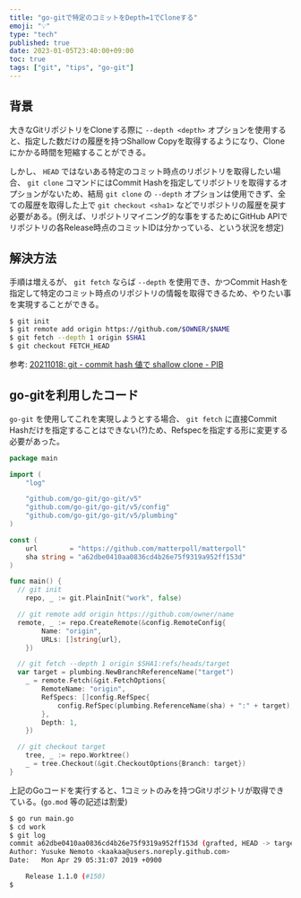 ```yaml
---
title: "go-gitで特定のコミットをDepth=1でCloneする"
emoji: "💡"
type: "tech"
published: true
date: 2023-01-05T23:40:00+09:00
toc: true
tags: ["git", "tips", "go-git"]
---
```



## 背景

大きなGitリポジトリをCloneする際に `--depth <depth>` オプションを使用すると、指定した数だけの履歴を持つShallow Copyを取得するようになり、Cloneにかかる時間を短縮することができる。

しかし、 `HEAD` ではないある特定のコミット時点のリポジトリを取得したい場合、 `git clone` コマンドにはCommit Hashを指定してリポジトリを取得するオプションがないため、結局 `git clone` の `--depth` オプションは使用できず、全ての履歴を取得した上で `git checkout <sha1>` などでリポジトリの履歴を戻す必要がある。(例えば、リポジトリマイニング的な事をするためにGitHub APIでリポジトリの各Release時点のコミットIDは分かっている、という状況を想定)

## 解決方法

手順は増えるが、 `git fetch` ならば `--depth` を使用でき、かつCommit Hashを指定して特定のコミット時点のリポジトリの情報を取得できるため、やりたい事を実現することができる。

```sh
$ git init
$ git remote add origin https://github.com/$OWNER/$NAME
$ git fetch --depth 1 origin $SHA1
$ git checkout FETCH_HEAD
```

参考: [20211018: git \- commit hash 値で shallow clone \- PIB](https://seesaawiki.jp/w/kou1okada/d/20211018%3A%20git%20-%20commit%20hash%20%C3%CD%A4%C7%20shallow%20clone)

## go-gitを利用したコード

`go-git` を使用してこれを実現しようとする場合、 `git fetch` に直接Commit Hashだけを指定することはできない(?)ため、Refspecを指定する形に変更する必要があった。

```go:main.go
package main

import (
	"log"

	"github.com/go-git/go-git/v5"
	"github.com/go-git/go-git/v5/config"
	"github.com/go-git/go-git/v5/plumbing"
)

const (
	url        = "https://github.com/matterpoll/matterpoll"
	sha string = "a62dbe0410aa0836cd4b26e75f9319a952ff153d"
)

func main() {
  // git init
	repo, _ := git.PlainInit("work", false)

  // git remote add origin https://github.com/owner/name
  remote, _ := repo.CreateRemote(&config.RemoteConfig{
		Name: "origin",
		URLs: []string{url},
	})

  // git fetch --depth 1 origin $SHA1:refs/heads/target
  var target = plumbing.NewBranchReferenceName("target")
	_ = remote.Fetch(&git.FetchOptions{
		RemoteName: "origin",
		RefSpecs: []config.RefSpec{
			config.RefSpec(plumbing.ReferenceName(sha) + ":" + target),
		},
		Depth: 1,
	})

  // git checkout target
	tree, _ := repo.Worktree()
	_ = tree.Checkout(&git.CheckoutOptions{Branch: target})
}
```

上記のGoコードを実行すると、1コミットのみを持つGitリポジトリが取得できている。(`go.mod` 等の記述は割愛)

```sh
$ go run main.go
$ cd work
$ git log
commit a62dbe0410aa0836cd4b26e75f9319a952ff153d (grafted, HEAD -> target)
Author: Yusuke Nemoto <kaakaa@users.noreply.github.com>
Date:   Mon Apr 29 05:31:07 2019 +0900

    Release 1.1.0 (#150)
$
```